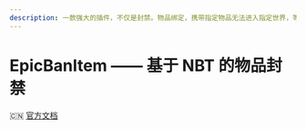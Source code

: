 ```yaml
---
description: 一款强大的插件，不仅是封禁。物品绑定，携带指定物品无法进入指定世界，等等功能等待你的发掘
---
```


# EpicBanItem —— 基于 NBT 的物品封禁

🇨🇳 [官方文档](https://docs.ebi.team/zh/)

